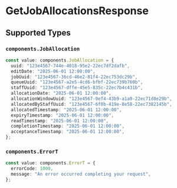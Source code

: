 # GetJobAllocationsResponse


## Supported Types

### `components.JobAllocation`

```typescript
const value: components.JobAllocation = {
  uuid: "123e4567-744e-4018-95e2-22ec7df2dafb",
  editDate: "2025-06-01 12:00:00",
  jobUuid: "123e4567-36cd-46e2-81f4-22ec753dc29b",
  queueUuid: "123e4567-a2e5-4cd6-bfbf-22ec739b760b",
  staffUuid: "123e4567-dffe-45e5-835c-22ec7b4c431b",
  allocationDate: "2025-06-01 12:00:00",
  allocationWindowUuid: "123e4567-0ef4-43b9-a1a0-22ec71d8e29b",
  allocatedByStaffUuid: "123e4567-6f0b-419e-8e58-22ec7382145b",
  allocatedTimestamp: "2025-06-01 12:00:00",
  expiryTimestamp: "2025-06-01 12:00:00",
  readTimestamp: "2025-06-01 12:00:00",
  completionTimestamp: "2025-06-01 12:00:00",
  acceptanceTimestamp: "2025-06-01 12:00:00",
};
```

### `components.ErrorT`

```typescript
const value: components.ErrorT = {
  errorCode: 1000,
  message: "An error occurred completing your request",
};
```

